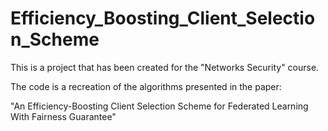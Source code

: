 # Efficiency_Boosting_Client_Selection_Scheme
This is a project that has been created for the "Networks Security" course.

The code is a recreation of the algorithms presented in the paper:

"An Efficiency-Boosting Client Selection Scheme for Federated Learning With Fairness Guarantee"
